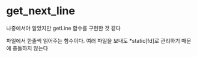 # get_next_line

나중에서야 알았지만 getLine 함수를 구현한 것 같다

파일에서 한줄씩 읽어주는 함수이다.
여러 파일을 보내도 *static[fd]로 관리하기 때문에 충돌하지 않는다
